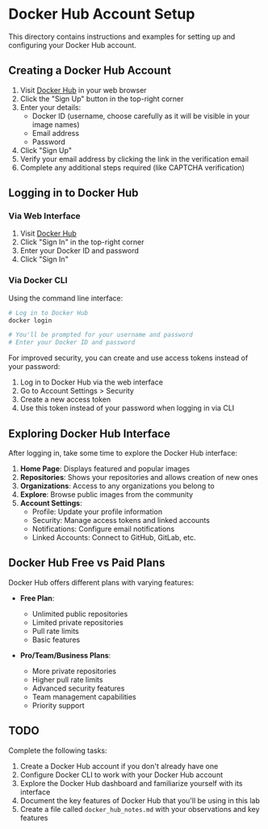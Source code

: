 # Docker Hub Account Setup

This directory contains instructions and examples for setting up and configuring your Docker Hub account.

## Creating a Docker Hub Account

1. Visit [Docker Hub](https://hub.docker.com/) in your web browser
2. Click the "Sign Up" button in the top-right corner
3. Enter your details:
   - Docker ID (username, choose carefully as it will be visible in your image names)
   - Email address
   - Password
4. Click "Sign Up"
5. Verify your email address by clicking the link in the verification email
6. Complete any additional steps required (like CAPTCHA verification)

## Logging in to Docker Hub

### Via Web Interface
1. Visit [Docker Hub](https://hub.docker.com/)
2. Click "Sign In" in the top-right corner
3. Enter your Docker ID and password
4. Click "Sign In"

### Via Docker CLI
Using the command line interface:

```bash
# Log in to Docker Hub
docker login

# You'll be prompted for your username and password
# Enter your Docker ID and password
```

For improved security, you can create and use access tokens instead of your password:
1. Log in to Docker Hub via the web interface
2. Go to Account Settings > Security
3. Create a new access token
4. Use this token instead of your password when logging in via CLI

## Exploring Docker Hub Interface

After logging in, take some time to explore the Docker Hub interface:

1. **Home Page**: Displays featured and popular images
2. **Repositories**: Shows your repositories and allows creation of new ones
3. **Organizations**: Access to any organizations you belong to
4. **Explore**: Browse public images from the community
5. **Account Settings**:
   - Profile: Update your profile information
   - Security: Manage access tokens and linked accounts
   - Notifications: Configure email notifications
   - Linked Accounts: Connect to GitHub, GitLab, etc.

## Docker Hub Free vs Paid Plans

Docker Hub offers different plans with varying features:

- **Free Plan**:
  - Unlimited public repositories
  - Limited private repositories
  - Pull rate limits
  - Basic features

- **Pro/Team/Business Plans**:
  - More private repositories
  - Higher pull rate limits
  - Advanced security features
  - Team management capabilities
  - Priority support

## TODO

Complete the following tasks:
1. Create a Docker Hub account if you don't already have one
2. Configure Docker CLI to work with your Docker Hub account
3. Explore the Docker Hub dashboard and familiarize yourself with its interface
4. Document the key features of Docker Hub that you'll be using in this lab
5. Create a file called `docker_hub_notes.md` with your observations and key features 